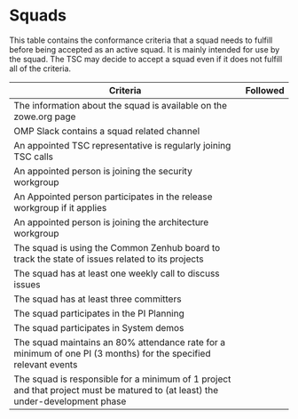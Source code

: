 # Squads

This table contains the conformance criteria that a squad needs to fulfill before being accepted as an active squad. 
It is mainly intended for use by the squad. The TSC may decide to accept a squad even if it does not fulfill
all of the criteria. 

| Criteria                                                                                                                       | Followed |
|--------------------------------------------------------------------------------------------------------------------------------|----------|
| The information about the squad is available on the zowe.org page                                                              |          |
| OMP Slack contains a squad related channel                                                                                     |          |
| An appointed TSC representative is regularly joining TSC calls                                                                 |          |
| An appointed person is joining the security workgroup                                                                          |          |
| An Appointed person participates in the release workgroup if it applies                                                        |          |
| An appointed person is joining the architecture workgroup                                                                      |          |
| The squad is using the Common Zenhub board to track the state of  issues related to its projects                               |          |
| The squad has at least one weekly call to discuss issues                                                                       |          |
| The squad has at least three committers                                                                                        |          |
| The squad participates in the PI Planning                                                                                      |          |
| The squad participates in System demos                                                                                         |          |
| The squad maintains an 80% attendance rate for a minimum of one PI (3 months) for the specified relevant events                |          |
| The squad is responsible for a minimum of 1 project and that project must be matured to (at least) the under-development phase |          |
